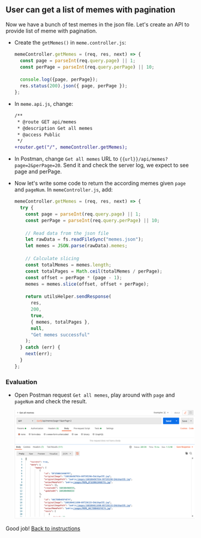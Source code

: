 ## User can get a list of memes with pagination

Now we have a bunch of test memes in the json file. Let's create an API to provide list of meme with pagination.

- Create the `getMemes()` in `meme.controller.js`:
  ```javascript
  memeController.getMemes = (req, res, next) => {
    const page = parseInt(req.query.page) || 1;
    const perPage = parseInt(req.query.perPage) || 10;

    console.log({page, perPage});
    res.status(200).json({ page, perPage });
  };
  ```

- In `meme.api.js`, change:
  ```diff
  /**
   * @route GET api/memes
   * @description Get all memes
   * @access Public
   */
  +router.get("/", memeController.getMemes);
  ```

- In Postman, change `Get all memes` URL to `{{url}}/api/memes?page=2&perPage=20`. Send it and check the server log, we expect to see page and perPage.

- Now let's write some code to return the according memes given `page` and `pageNum`. In `memeController.js`, add:
  ```javascript
  memeController.getMemes = (req, res, next) => {
    try {
      const page = parseInt(req.query.page) || 1;
      const perPage = parseInt(req.query.perPage) || 10;

      // Read data from the json file
      let rawData = fs.readFileSync("memes.json");
      let memes = JSON.parse(rawData).memes;

      // Calculate slicing
      const totalMemes = memes.length;
      const totalPages = Math.ceil(totalMemes / perPage);
      const offset = perPage * (page - 1);
      memes = memes.slice(offset, offset + perPage);

      return utilsHelper.sendResponse(
        res,
        200,
        true,
        { memes, totalPages },
        null,
        "Get memes successful"
      );
    } catch (err) {
      next(err);
    }
  };
  ```

### Evaluation

- Open Postman request `Get all memes`, play around with `page` and `pageNum` and check the result.

  ![](./images/700_get_memes.png)

Good job! [Back to instructions](/README.md)